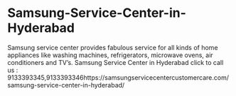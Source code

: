 # Samsung-Service-Center-in-Hyderabad
Samsung service center provides fabulous service for all kinds of home appliances like washing machines, refrigerators, microwave ovens, air conditioners and TV’s. Samsung Service Center in Hyderabad click to call us : 9133393345,9133393346https://samsungservicecentercustomercare.com/samsung-service-center-in-hyderabad/
